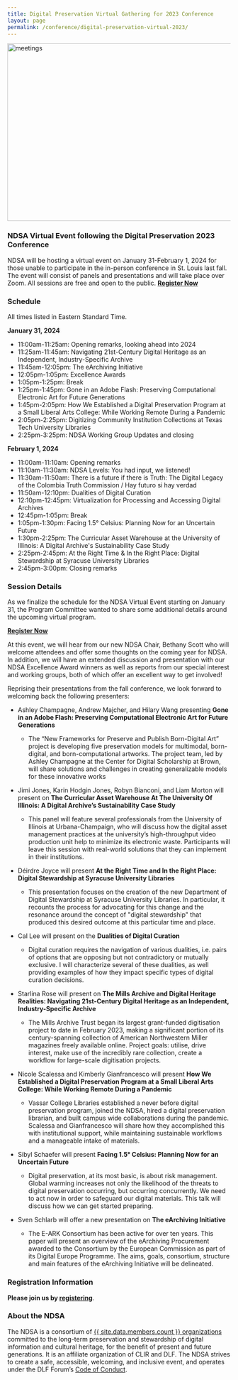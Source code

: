 ```yaml
---
title: Digital Preservation Virtual Gathering for 2023 Conference
layout: page
permalink: /conference/digital-preservation-virtual-2023/
---
```

<img alt="meetings" width="820" height="400" class="center" src='{{ "/images/conferences/DigiPres-2023_820x400_virtual.jpg"  | prepend: site.baseurl }}'>
<!--<img alt="meetings" width="820" height="400" class="center" src='{{ "/images/conferences/DigiPres2023.png"  | prepend: site.baseurl }}'>-->


### NDSA Virtual Event following the Digital Preservation 2023 Conference
NDSA will be hosting a virtual event on January 31-February 1, 2024 for those unable to participate in the in-person conference in St. Louis last fall. The event will consist of panels and presentations and will take place over Zoom. All sessions are free and open to the public. 
**[Register Now](https://syracuseuniversity.zoom.us/webinar/register/WN_zdBtKQgeSGW9x9mBQGlW7A#/registration)**




### Schedule 
All times listed in Eastern Standard Time.

**January 31, 2024**

* 11:00am-11:25am: Opening remarks, looking ahead into 2024
* 11:25am-11:45am: Navigating 21st-Century Digital Heritage as an Independent, Industry-Specific Archive
* 11:45am-12:05pm: The eArchiving Initiative
* 12:05pm-1:05pm: Excellence Awards
* 1:05pm-1:25pm: Break
* 1:25pm-1:45pm: Gone in an Adobe Flash: Preserving Computational Electronic Art for Future Generations
* 1:45pm-2:05pm: How We Established a Digital Preservation Program at a Small Liberal Arts College: While Working Remote During a Pandemic
* 2:05pm-2:25pm: Digitizing Community Institution Collections at Texas Tech University Libraries
* 2:25pm-3:25pm: NDSA Working Group Updates and closing

**February 1, 2024**
* 11:00am-11:10am: Opening remarks
* 11:10am-11:30am: NDSA Levels: You had input, we listened!
* 11:30am-11:50am: There is a future if there is Truth: The Digital Legacy of the Colombia Truth Commission / Hay futuro si hay verdad
* 11:50am-12:10pm: Dualities of Digital Curation
* 12:10pm-12:45pm: Virtualization for Processing and Accessing Digital Archives
* 12:45pm-1:05pm: Break
* 1:05pm-1:30pm: Facing 1.5° Celsius: Planning Now for an Uncertain Future
* 1:30pm-2:25pm: The Curricular Asset Warehouse at the University of Illinois: A Digital Archive's Sustainability Case Study
* 2:25pm-2:45pm: At the Right Time & In the Right Place: Digital Stewardship at Syracuse University Libraries
* 2:45pm-3:00pm: Closing remarks

### Session Details 
As we finalize the schedule for the NDSA Virtual Event starting on January 31, the Program Committee wanted to share some additional details around the upcoming virtual program.

**[Register Now](https://syracuseuniversity.zoom.us/webinar/register/WN_zdBtKQgeSGW9x9mBQGlW7A#/registration)**

At this event, we will hear from our new NDSA Chair, Bethany Scott who will welcome attendees and offer some thoughts on the coming year for NDSA. In addition, we will have an extended discussion and presentation with our NDSA Excellence Award winners as well as reports from our special interest and working groups, both of which offer an excellent way to get involved!

Reprising their presentations from the fall conference, we look forward to welcoming back the following presenters: 

- Ashley Champagne, Andrew Majcher, and Hilary Wang presenting **Gone in an Adobe Flash: Preserving Computational Electronic Art for Future Generations**
  - The “New Frameworks for Preserve and Publish Born-Digital Art” project is developing five preservation models for multimodal, born-digital, and born-computational artworks. The project team, led by Ashley Champagne at the Center for Digital Scholarship at Brown, will share solutions and challenges in creating generalizable models for these innovative works

- Jimi Jones, Karin Hodgin Jones, Robyn Bianconi, and Liam Morton will present on **The Curricular Asset Warehouse At The University Of Illinois: A Digital Archive’s Sustainability Case Study**
  - This panel will feature several professionals from the University of Illinois at Urbana-Champaign, who will discuss how the digital asset management practices at the university’s high-throughput video production unit help to minimize its electronic waste. Participants will leave this session with real-world solutions that they can implement in their institutions.

- Déirdre Joyce will present **At the Right Time and In the Right Place: Digital Stewardship at Syracuse University Libraries**
  - This presentation focuses on the creation of the new Department of Digital Stewardship at Syracuse University Libraries. In particular, it recounts the process for advocating for this change and the resonance around the concept of "digital stewardship" that produced this desired outcome at this particular time and place.

- Cal Lee will present on the **Dualities of Digital Curation**
  - Digital curation requires the navigation of various dualities, i.e. pairs of options that are opposing but not contradictory or mutually exclusive. I will characterize several of these dualities, as well providing examples of how they impact specific types of digital curation decisions.

- Starlina Rose will present on **The Mills Archive and Digital Heritage Realities: Navigating 21st-Century Digital Heritage as an Independent, Industry-Specific Archive** 
  - The Mills Archive Trust began its largest grant-funded digitisation project to date in February 2023, making a significant portion of its century-spanning collection of American Northwestern Miller magazines freely available online. Project goals: utilise, drive interest, make use of the incredibly rare collection, create a workflow for large-scale digitisation projects.

- Nicole Scalessa and Kimberly Gianfrancesco will present **How We Established a Digital Preservation Program at a Small Liberal Arts College: While Working Remote During a Pandemic**
  - Vassar College Libraries established a never before digital preservation program, joined the NDSA, hired a digital preservation librarian, and built campus wide collaborations during the pandemic. Scalessa and Gianfrancesco will share how they accomplished this with institutional support, while maintaining sustainable workflows and a manageable intake of materials.

- Sibyl Schaefer will present **Facing 1.5° Celsius: Planning Now for an Uncertain Future**
  - Digital preservation, at its most basic, is about risk management. Global warming increases not only the likelihood of the threats to digital preservation occurring, but occurring concurrently. We need to act now in order to safeguard our digital materials. This talk will discuss how we can get started preparing.

- Sven Schlarb will offer a new presentation on **The eArchiving Initiative**
  - The E-ARK Consortium has been active for over ten years. This paper will present an overview of the eArchiving Procurement awarded to the Consortium by the European Commission as part of its Digital Europe Programme. The aims, goals, consortium, structure and main features of the eArchiving Initiative will be delineated.


<!--**All sessions will occur on Thursday, February 23, 2023**
-->

### Registration Information<!--[Registration Link](https://events.zoom.us/ev/AkRIWrI1hxzkNRZhgdWUTpgF3ZWKY91mj_YQBfnxi2g8Rq6Nxzau~AggLXsr32QYFjq8BlYLZ5I06Dg)-->
**Please join us by [registering](https://syracuseuniversity.zoom.us/webinar/register/WN_zdBtKQgeSGW9x9mBQGlW7A#/registration)**.





<!--#### Related Events
CLIR will also host virtual presentations in April; more information about that program can be found on [the DLF Forum Virtual Sessions web page](https://www.diglib.org/dlf-events/dlf-forum-virtual-event-sessions/).-->


### About the NDSA
The NDSA is a consortium of [{{ site.data.members.count }} organizations](/membership/members/) committed to the long-term preservation and stewardship of digital information and cultural heritage, for the benefit of present and future generations. It is an affiliate organization of CLIR and DLF. The NDSA strives to create a safe, accessible, welcoming, and inclusive event, and operates under the DLF Forum’s [Code of Conduct](https://www.diglib.org/code).




<!--## Questions?
Feel free to reach out to ndsa-digipres@lists.clir.org and someone will get back to you as soon as possible.-->
